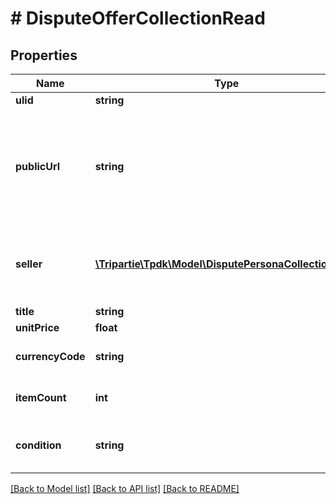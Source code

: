 # # DisputeOfferCollectionRead

## Properties

Name | Type | Description | Notes
------------ | ------------- | ------------- | -------------
**ulid** | **string** |  |
**publicUrl** | **string** | If specified, there would be not need for you to fill-in details. Must be accessible over WAN. | [optional]
**seller** | [**\Tripartie\Tpdk\Model\DisputePersonaCollectionRead**](DisputePersonaCollectionRead.md) | If the seller is actually YOUR organization, set it to NULL. |
**title** | **string** |  | [optional]
**unitPrice** | **float** |  | [optional]
**currencyCode** | **string** |  | [optional] [default to 'EUR']
**itemCount** | **int** |  | [optional] [default to 1]
**condition** | **string** |  | [optional] [default to 'USED']

[[Back to Model list]](../../README.md#models) [[Back to API list]](../../README.md#endpoints) [[Back to README]](../../README.md)
